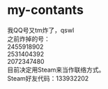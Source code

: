 # my-contants<br />
我QQ号又tm炸了，qswl<br />
之前炸掉的号：<br />
2455918902<br />
2531404392<br />
2072347480<br />
目前决定用Steam来当作联络方式。<br />
Steam好友代码：133932202<br />

